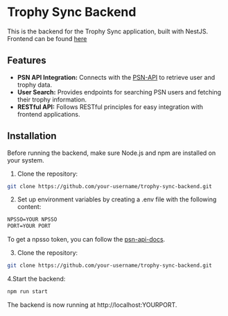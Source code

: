 # Trophy Sync Backend

This is the backend for the Trophy Sync application, built with NestJS.
Frontend can be found [here](https://github.com/pascalgrim/trophy-sync-frontend)

## Features

- **PSN API Integration:** Connects with the [PSN-API](https://github.com/achievements-app/psn-api) to retrieve user and trophy data.
- **User Search:** Provides endpoints for searching PSN users and fetching their trophy information.
- **RESTful API:** Follows RESTful principles for easy integration with frontend applications.

## Installation

Before running the backend, make sure Node.js and npm are installed on your system.

1. Clone the repository:

```bash
git clone https://github.com/your-username/trophy-sync-backend.git
```

2. Set up environment variables by creating a .env file with the following content:

```markdown
NPSSO=YOUR NPSSO
PORT=YOUR PORT
```

To get a npsso token, you can follow the [psn-api-docs](https://github.com/achievements-app/psn-api#how-to-obtain-an-authentication-token).

3. Clone the repository:

```bash
git clone https://github.com/your-username/trophy-sync-backend.git
```

4.Start the backend:

```bash
npm run start
```

The backend is now running at http://localhost:YOURPORT.
